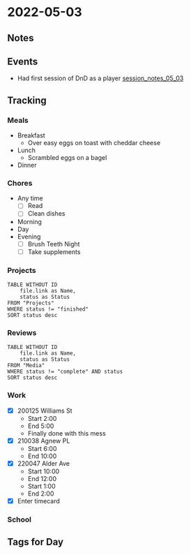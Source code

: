 # 2022-05-03
## Notes

## Events
- Had first session of DnD as a player [session_notes_05_03](../DnD/CurseOfStrahd_gabby/Session_notes/session_notes_05_03.md)

## Tracking
### Meals
- Breakfast
	- Over easy eggs on toast with cheddar cheese
- Lunch
	- Scrambled eggs on a bagel
- Dinner

### Chores
- Any time
	- [ ] Read
	- [ ] Clean dishes
- Morning
- Day
- Evening
	- [ ] Brush Teeth Night
	- [ ] Take supplements

### Projects
```dataview
TABLE WITHOUT ID
	file.link as Name,
	status as Status
FROM "Projects"
WHERE status != "finished"
SORT status desc
```

### Reviews
```dataview
TABLE WITHOUT ID
	file.link as Name,
	status as Status
FROM "Media"
WHERE status != "complete" AND status
SORT status desc
```

### Work
- [x] 200125 Williams St
	- Start 2:00
	- End 5:00
	- Finally done with this mess
- [x] 210038 Agnew PL
	- Start 6:00
	- End 10:00
- [x] 220047 Alder Ave
	- Start 10:00
	- End 12:00
	- Start 1:00
	- End 2:00
- [x] Enter timecard

### School

## Tags for Day